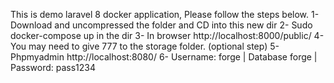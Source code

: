 This is demo laravel 8 docker application, Please follow the steps below. 
1- Download and uncompressed the folder and CD into this new dir
2- Sudo docker-compose up in the dir
3- In browser http://localhost:8000/public/
4- You may need to give 777 to the storage folder. (optional step)
5- Phpmyadmin http://localhost:8080/
6- Username: forge | Database forge | Password: pass1234